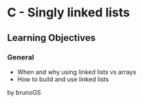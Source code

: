# C - Singly linked lists

## Learning Objectives

### General
* When and why using linked lists vs arrays
* How to build and use linked lists

by brunoGS
